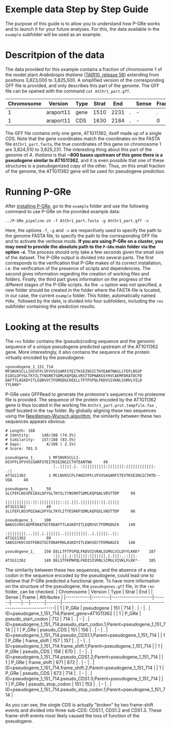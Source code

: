 # Exemple data Step by Step Guide
The purpose of this guide is to allow you to understand how P-GRe works and to launch it for your future analyses. For this, the data available in the `example` subfolder will be used as an example.

Descritpion of the data
=======================
The data provided for this example contains a fraction of chromosome 1 of the model plant *Arabidospis thaliana* ([TAIR10, release 56](https://ftp.ensemblgenomes.ebi.ac.uk/pub/plants/release-56/fasta/arabidopsis_thaliana/)) extending from positions 3,823,000 to 3,825,500. A simplified version of the corresponding GFF file is provided, and only describes this part of the genome. The GFF file can be opened with the command `cat AtChr1_part.gff`.

| Chromosome | Version   | Type | Strat | End  |   | Sense | Frame | Attributes                                                 |
|------------|-----------|------|-------|------|---|-------|-------|------------------------------------------------------------|
| 1          | araport11 | gene | 1510  | 2231 | . | -     | .     | ID=gene:AT1G11362;Name=AT1G11362                           |
| 1          | araport11 | CDS  | 1630  | 2184 | . | -     | 0     | ID=CDS:AT1G11362.1;Parent=AT1G11362;protein_id=AT1G11362.1 |

The GFF file contains only one gene, AT1G11362, itself made up of a single CDS. Note that the gene coordinates match the coordinates on the FASTA file `AtChr1_part.fasta`, the true coordinates of this gene on chromosome 1 are 3,824,510 to 3,825,231. The interesting thing about this part of the genome of *A. thaliana* is that **~800 bases upstream of this gene there is a pseudogene similar to AT1G11362**, and it is even possible that one of these structures is a pseudogenized copy of the other. Thus, on this small fraction of the genome, the AT1G11362 gene will be used for pseudogene prediction.

Running P-GRe
=============
After [installing P-GRe](https://github.com/sebc31/P-GRe#installation), go to the `example` folder and use the following command to use P-GRe on the provided example data:
```
../P-GRe_pipeline.sh -f AtChr1_part.fasta -g AtChr1_part.gff -v
```
Here, the options `-f`, `-g` and `-v` are respectively used to specify the path to the genome FASTA file, to specify the path to the corresponding GFF file and to activate the verbose mode. **If you are using P-GRe on a cluster, you may need to provide the absolute path to the `P-GRe` main folder via the option `-d`.** The process should only take a few seconds given the small size of the dataset. The P-GRe output is divided into several parts. The first corresponds to the verification that P-GRe makes of its correct installation, i.e. the verification of the presence of scripts and dependencies. The second gives information regarding the creation of working files and folders. Finally, the third part gives information on the progress of the different stages of the P-GRe scripts. As the `-o` option was not specified, a new folder should be created in the folder where the FASTA file is located, in our case, the current `example` folder. This folder, automatically named `PGRe_` followed by the date, is divided into four subfolders, including the `res` subfolder containing the prediction results.

Looking at the results
======================
The `res` folder contains the (pseudo)coding sequence and the genomic sequence of a unique pseudogene predicted upstream of the AT1G11362 gene. More interestingly, it also contains the sequence of the protein virtually encoded by the pseudogene:
```
>pseudogene_1_151_714
MFSNVKSCLLIHIVFFLVFVVSSSARFSTEITKSEINSICTHTEANTNASLCFEFLNSSP
EIASLDFYGLTKYILTYNSRKTSDMLKQFQALVRSTTDPNAKGSYHVCAEMFDKATDCFD
DAFTTLASKDYITLEQRVVCTFDMGDGCKEELLTFTPSPQLFKDVSIVKNLSSMVLVILD
YYLKKK*
```
P-GRe uses GFFRead to generate the proteome's sequences if no proteome file is provided. The sequence of the protein encoded by the AT1G11362 gene is thus located in the working file `AtChr1_part.prot.tempfile.faa
`, itself located in the `tmp` folder. By globally aligning these two sequences using the [Needleman–Wunsch algorithm](https://www.ebi.ac.uk/Tools/psa/emboss_needle/), the similarity between these two sequences appears obvious:
```
# Length: 188
# Identity:     140/188 (74.5%)
# Similarity:   157/188 (83.5%)
# Gaps:           4/188 ( 2.1%)
# Score: 701.5

pseudogene_1_      1 MFSNVKSCLLI-HIVFFLVFVVSSSARFSTEITKSEINSICTHTEANTNA     49
                     |..|||||.|. :||||||||||:|||||||:||||||||||||:  .:|
AT1G11362          1 MCLNVKSCFLFANIVFFLVFVVSASARFSTEVTKSEINSICTHTD--VDA     48

pseudogene_1_     50 SLCFEFLNSSPEIASLDFYGLTKYILTYNSRKTSDMLKQFQALVRSTTDP     99
                     |||||||||||:||:|||||||||::||.|||.||||||||:||.|||||
AT1G11362         49 SLCFEFLNSSPQIAALDFYGLTKYLITYESRKFSDMLKQFQSLVNSTTDP     98

pseudogene_1_    100 NAKGSYHVCAEMFDKATDCFDDAFTTLASKDYITLEQRVVCTFDMGDGCK    149
                     :||||||||...|||.|.||||||..||||||||||..|.|||||..||:
AT1G11362         99 SAKGSYHVCVGTFDKGTGCFDDAFRHLASKDYITLEWSVECTFDMAAGCE    148

pseudogene_1_    150 EELLTFTPSPQLFKDVSIVKNLSSMVLVILDYYLKKK*    187
                     :||.||.|:||||||:|||||||.|.|||:..:|||. 
AT1G11362        149 DELSTFKPNPQLFKDISIVKNLSIMGLVIVKLFLKK*-    185
```
The similarity between these two sequences, and the absence of a stop codon in the sequence encoded by the pseudogene, could lead one to believe that P-GRe predicted a functional gene. To have more information on the structure of the pseudogene, the `pseudogenes.gff` file, in the `res` folder, can be checked.
| Chromosome | Version | Type               | Strat | End |   | Sense | Frame | Attributes                                                               |
|------------|---------|--------------------|-------|-----|---|-------|-------|--------------------------------------------------------------------------|
| 1          | P_GRe   | pseudogene         | 151   | 714 | . | -     | .     | ID=pseudogene_1_151_714;Parent_gene=AT1G11362                            |
| 1          | P_GRe   | pseudo_start_codon | 712   | 714 | . | -     | .     | ID=pseudogene_1_151_714.pseudo_start_codon.1;Parent=pseudogene_1_151_714 |
| 1          | P_GRe   | pseudo_CDS         | 151   | 156 | . | -     | .     | ID=pseudogene_1_151_714.pseudo_CDS1.1;Parent=pseudogene_1_151_714        |
| 1          | P_GRe   | frame_shift        | 157   | 157 | . | -     | .     | ID=pseudogene_1_151_714.frame_shift.1;Parent=pseudogene_1_151_714        |
| 1          | P_GRe   | pseudo_CDS         | 158   | 670 | . | -     | .     | ID=pseudogene_1_151_714.pseudo_CDS1.2;Parent=pseudogene_1_151_714        |
| 1          | P_GRe   | frame_shift        | 671   | 672 | . | -     | .     | ID=pseudogene_1_151_714.frame_shift.2;Parent=pseudogene_1_151_714        |
| 1          | P_GRe   | pseudo_CDS         | 673   | 714 | . | -     | .     | ID=pseudogene_1_151_714.pseudo_CDS1.3;Parent=pseudogene_1_151_714        |
| 1          | P_GRe   | pseudo_stop_codon  | 151   | 153 | . | -     | .     | ID=pseudogene_1_151_714.pseudo_stop_codon.1;Parent=pseudogene_1_151_714  |

As you can see, the single CDS is actually "broken" by two frame-shift events and divided into three sub-CDS: CDS1.1, CDS1.2 and CDS1.3. These frame-shift events most likely caused the loss of function of the pseudogene.
